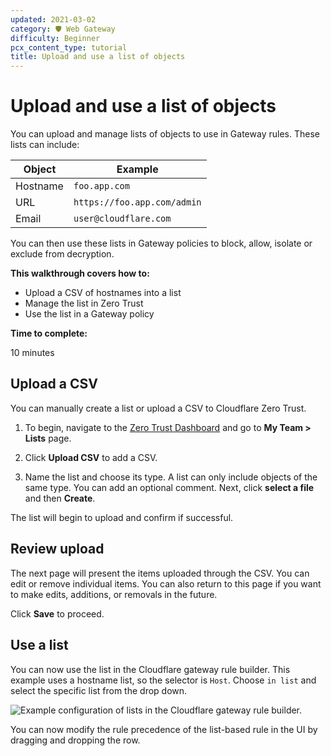 ```yaml
---
updated: 2021-03-02
category: 🛡️ Web Gateway
difficulty: Beginner
pcx_content_type: tutorial
title: Upload and use a list of objects
---
```


# Upload and use a list of objects

You can upload and manage lists of objects to use in Gateway rules. These lists can include:

| Object   | Example                     |
| -------- | --------------------------- |
| Hostname | `foo.app.com`               |
| URL      | `https://foo.app.com/admin` |
| Email    | `user@cloudflare.com`       |

You can then use these lists in Gateway policies to block, allow, isolate or exclude from decryption.

**This walkthrough covers how to:**

- Upload a CSV of hostnames into a list
- Manage the list in Zero Trust
- Use the list in a Gateway policy

**Time to complete:**

10 minutes

## Upload a CSV

You can manually create a list or upload a CSV to Cloudflare Zero Trust.

1.  To begin, navigate to the [Zero Trust Dashboard](https://one.dash.cloudflare.com) and go to **My Team > Lists** page.

1.  Click **Upload CSV** to add a CSV.

1.  Name the list and choose its type. A list can only include objects of the same type. You can add an optional comment. Next, click **select a file** and then **Create**.

The list will begin to upload and confirm if successful.

## Review upload

The next page will present the items uploaded through the CSV. You can edit or remove individual items. You can also return to this page if you want to make edits, additions, or removals in the future.

Click **Save** to proceed.

## Use a list

You can now use the list in the Cloudflare gateway rule builder. This example uses a hostname list, so the selector is `Host`. Choose `in list` and select the specific list from the drop down.

![Example configuration of lists in the Cloudflare gateway rule builder.](/cloudflare-one/static/secure-web-gateway/gateway-list/build-rule.png)

You can now modify the rule precedence of the list-based rule in the UI by dragging and dropping the row.
